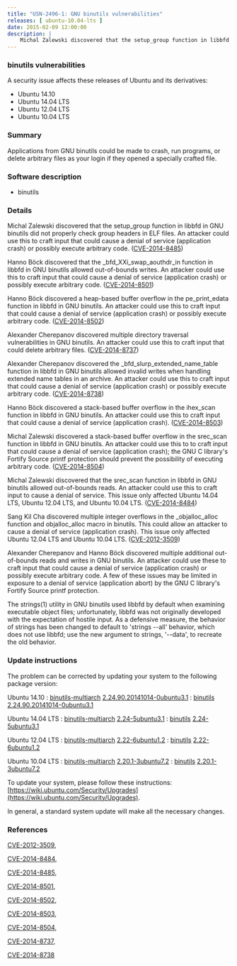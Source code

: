 ```yaml
---
title: "USN-2496-1: GNU binutils vulnerabilities"
releases: [ ubuntu-10.04-lts ]
date: 2015-02-09 12:00:00
description: |
    Michal Zalewski discovered that the setup_group function in libbfd in GNU binutils did not properly check group headers in ELF files. An attacker could use this to craft input that could cause a denial of service (application crash) or possibly execute arbitrary code. ([CVE-2014-8485](http://people.ubuntu.com/~ubuntu-security/cve/CVE-2014-8485))
--- 
```

 
### binutils vulnerabilities

A security issue affects these releases of Ubuntu and its derivatives:

* Ubuntu 14.10
* Ubuntu 14.04 LTS
* Ubuntu 12.04 LTS
* Ubuntu 10.04 LTS

### Summary

Applications from GNU binutils could be made to crash, run programs, or delete arbitrary files as your login if they opened a specially
crafted file.

### Software description

* binutils 

### Details

Michal Zalewski discovered that the setup_group function in libbfd in GNU binutils did not properly check group headers in ELF files. An attacker could use this to craft input that could cause a denial of service (application crash) or possibly execute arbitrary code. ([CVE-2014-8485](http://people.ubuntu.com/~ubuntu-security/cve/CVE-2014-8485))

Hanno Böck discovered that the _bfd_XXi_swap_aouthdr_in function in libbfd in GNU binutils allowed out-of-bounds writes. An attacker could use this to craft input that could cause a denial of service (application crash) or possibly execute arbitrary code. ([CVE-2014-8501](http://people.ubuntu.com/~ubuntu-security/cve/CVE-2014-8501))

Hanno Böck discovered a heap-based buffer overflow in the pe_print_edata function in libbfd in GNU binutils. An attacker could use this to craft input that could cause a denial of service (application crash) or possibly execute arbitrary code. ([CVE-2014-8502](http://people.ubuntu.com/~ubuntu-security/cve/CVE-2014-8502))

Alexander Cherepanov discovered multiple directory traversal vulnerabilities in GNU binutils. An attacker could use this to craft input that could delete arbitrary files. ([CVE-2014-8737](http://people.ubuntu.com/~ubuntu-security/cve/CVE-2014-8737))

Alexander Cherepanov discovered the _bfd_slurp_extended_name_table function in libbfd in GNU binutils allowed invalid writes when handling extended name tables in an archive. An attacker could use this to craft input that could cause a denial of service (application crash) or possibly execute arbitrary code. ([CVE-2014-8738](http://people.ubuntu.com/~ubuntu-security/cve/CVE-2014-8738))

Hanno Böck discovered a stack-based buffer overflow in the ihex_scan function in libbfd in GNU binutils. An attacker could use this to craft input that could cause a denial of service (application crash). ([CVE-2014-8503](http://people.ubuntu.com/~ubuntu-security/cve/CVE-2014-8503))

Michal Zalewski discovered a stack-based buffer overflow in the srec_scan function in libbfd in GNU binutils. An attacker could use this to to craft input that could cause a denial of service (application crash); the GNU C library&#39;s Fortify Source printf protection should prevent the possibility of executing arbitrary code. ([CVE-2014-8504](http://people.ubuntu.com/~ubuntu-security/cve/CVE-2014-8504))

Michal Zalewski discovered that the srec_scan function in libbfd in GNU binutils allowed out-of-bounds reads. An attacker could use this to craft input to cause a denial of service. This issue only affected Ubuntu 14.04 LTS, Ubuntu 12.04 LTS, and Ubuntu 10.04 LTS. ([CVE-2014-8484](http://people.ubuntu.com/~ubuntu-security/cve/CVE-2014-8484))

Sang Kil Cha discovered multiple integer overflows in the _objalloc_alloc function and objalloc_alloc macro in binutils. This could allow an attacker to cause a denial of service (application crash). This issue only affected Ubuntu 12.04 LTS and Ubuntu 10.04 LTS. ([CVE-2012-3509](http://people.ubuntu.com/~ubuntu-security/cve/CVE-2012-3509))

Alexander Cherepanov and Hanno Böck discovered multiple additional out-of-bounds reads and writes in GNU binutils. An attacker could use these to craft input that could cause a denial of service (application crash) or possibly execute arbitrary code. A few of these issues may be limited in exposure to a denial of service (application abort) by the GNU C library&#39;s Fortify Source printf protection.

The strings(1) utility in GNU binutils used libbfd by default when examining executable object files; unfortunately, libbfd was not originally developed with the expectation of hostile input. As a defensive measure, the behavior of strings has been changed to default to &#39;strings --all&#39; behavior, which does not use libbfd; use the new argument to strings, &#39;--data&#39;, to recreate the old behavior. 

### Update instructions

The problem can be corrected by updating your system to the following package version:

Ubuntu 14.10
 : [binutils-multiarch](https://launchpad.net/ubuntu/+source/binutils) <span> [2.24.90.20141014-0ubuntu3.1](https://launchpad.net/ubuntu/+source/binutils/2.24.90.20141014-0ubuntu3.1) </span> 
 : [binutils](https://launchpad.net/ubuntu/+source/binutils) <span> [2.24.90.20141014-0ubuntu3.1](https://launchpad.net/ubuntu/+source/binutils/2.24.90.20141014-0ubuntu3.1) </span> 

Ubuntu 14.04 LTS
 : [binutils-multiarch](https://launchpad.net/ubuntu/+source/binutils) <span> [2.24-5ubuntu3.1](https://launchpad.net/ubuntu/+source/binutils/2.24-5ubuntu3.1) </span> 
 : [binutils](https://launchpad.net/ubuntu/+source/binutils) <span> [2.24-5ubuntu3.1](https://launchpad.net/ubuntu/+source/binutils/2.24-5ubuntu3.1) </span> 

Ubuntu 12.04 LTS
 : [binutils-multiarch](https://launchpad.net/ubuntu/+source/binutils) <span> [2.22-6ubuntu1.2](https://launchpad.net/ubuntu/+source/binutils/2.22-6ubuntu1.2) </span> 
 : [binutils](https://launchpad.net/ubuntu/+source/binutils) <span> [2.22-6ubuntu1.2](https://launchpad.net/ubuntu/+source/binutils/2.22-6ubuntu1.2) </span> 

Ubuntu 10.04 LTS
 : [binutils-multiarch](https://launchpad.net/ubuntu/+source/binutils) <span> [2.20.1-3ubuntu7.2](https://launchpad.net/ubuntu/+source/binutils/2.20.1-3ubuntu7.2) </span> 
 : [binutils](https://launchpad.net/ubuntu/+source/binutils) <span> [2.20.1-3ubuntu7.2](https://launchpad.net/ubuntu/+source/binutils/2.20.1-3ubuntu7.2) </span> 

To update your system, please follow these instructions: [https://wiki.ubuntu.com/Security/Upgrades](https://wiki.ubuntu.com/Security/Upgrades).

In general, a standard system update will make all the necessary changes. 

### References

 [CVE-2012-3509](http://people.ubuntu.com/~ubuntu-security/cve/CVE-2012-3509), 

 [CVE-2014-8484](http://people.ubuntu.com/~ubuntu-security/cve/CVE-2014-8484), 

 [CVE-2014-8485](http://people.ubuntu.com/~ubuntu-security/cve/CVE-2014-8485), 

 [CVE-2014-8501](http://people.ubuntu.com/~ubuntu-security/cve/CVE-2014-8501), 

 [CVE-2014-8502](http://people.ubuntu.com/~ubuntu-security/cve/CVE-2014-8502), 

 [CVE-2014-8503](http://people.ubuntu.com/~ubuntu-security/cve/CVE-2014-8503), 

 [CVE-2014-8504](http://people.ubuntu.com/~ubuntu-security/cve/CVE-2014-8504), 

 [CVE-2014-8737](http://people.ubuntu.com/~ubuntu-security/cve/CVE-2014-8737), 

 [CVE-2014-8738](http://people.ubuntu.com/~ubuntu-security/cve/CVE-2014-8738)
 
